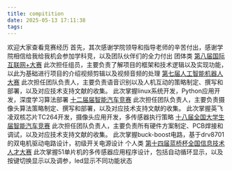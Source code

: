 ```yaml
---
title: compitition
date: 2025-05-13 17:11:38
tags:
---
```

欢迎大家查看竞赛经历
首先，其次感谢学院领导和指导老师的辛苦付出，感谢学院相信给我给我机会参加学科竞，以及团队伙伴们的全力付出
团体类
[第八届国际互联网+大赛](https://www.scit.edu.cn/newsli9_37840.htm)
此次担任组员，主要负责了解项目的框架和技术逻辑以及实现功能，以此为基础进行项目的介绍视频剪辑以及视频音频的处理
[第七届人工智能机器人大赛](https://www.scit.edu.cn/newsli9_37856.htm)
此次担任团队负责人，主要负责语音识别以及人机互动的策略制定、撰写和部署，以及对应技术支持文献的收集。
此次掌握linux系统开发，Python应用开发，深度学习算法部署
[十二届届智能汽车竞赛](https://www.scit.edu.cn/newsli12_40458.htm)
此次担任团队负责人，主要负责摄像头算法策略制定、撰写和部署，以及对应技术支持文献的收集。
此次掌握英飞凌双核芯片TC264开发，摄像头应用开发，多传感器执行策略
[十八届全国大学生届智能汽车竞赛](https://www.scit.edu.cn/newsli9_40765.htm)
此次担任团队负责人，主要负责所有硬件方案制定、PCB焊接和调试，以及对应技术支持文献的收集。
此次掌握buck-boost电路，基于drv8701的双电机驱动电路设计，初级开关电源设计
个人类
[第十四届蓝桥杯全国信息技术人才大赛](https://mp.weixin.qq.com/s/7T3P0slF-KiC7DpIoITz4g)
此次掌握51单片机的多传感器应用程序设计，包括自动循环显示，以及按键切换显示以及调参，led显示不同功能状态

